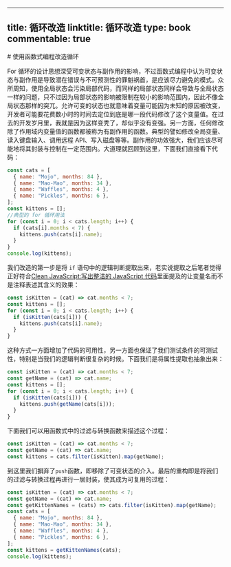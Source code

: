 
---
title: 循环改造
linktitle: 循环改造
type: book
commentable: true
---

﻿# 使用函数式编程改造循环

For 循环的设计思想深受可变状态与副作用的影响，不过函数式编程中认为可变状态与副作用是导致潜在错误与不可预测性的罪魁祸首，是应该尽力避免的模式。众所周知，使用全局状态会污染局部代码，而同样的局部状态同样会导致与全局状态一样的问题，只不过因为局部状态的影响被限制在较小的影响范围内，因此不像全局状态那样的突兀。允许可变的状态也就意味着变量可能因为未知的原因被改变，开发者可能要花费数小时的时间去定位到底是哪一段代码修改了这个变量值。在过去的开发岁月里，我就是因为这样变秃了，却似乎没有变强。另一方面，任何修改除了作用域内变量值的函数都被称为有副作用的函数。典型的譬如修改全局变量、读入键盘输入、调用远程 API、写入磁盘等等。副作用的功效强大，我们应该尽可能地将其封装与控制在一定范围内。大道理就回顾到这里，下面我们直接看下代码：

```js
const cats = [
  { name: "Mojo", months: 84 },
  { name: "Mao-Mao", months: 34 },
  { name: "Waffles", months: 4 },
  { name: "Pickles", months: 6 },
];
const kittens = [];
//典型的 for 循环用法
for (const i = 0; i < cats.length; i++) {
  if (cats[i].months < 7) {
    kittens.push(cats[i].name);
  }
}
console.log(kittens);
```

我们改造的第一步是将 `if` 语句中的逻辑判断提取出来，老实说提取之后笔者觉得正好符合[Clean JavaScript:写出整洁的 JavaScript 代码](https://zhuanlan.zhihu.com/p/24761475)里面提及的让变量名而不是注释表述其含义的效果：

```js
const isKitten = (cat) => cat.months < 7;
const kittens = [];
for (const i = 0; i < cats.length; i++) {
  if (isKitten(cats[i])) {
    kittens.push(cats[i].name);
  }
}
```

这种方式一方面增加了代码的可用性，另一方面也保证了我们测试条件的可测试性，特别是当我们的逻辑判断很复杂的时候。下面我们是将属性提取也抽象出来：

```js
const isKitten = (cat) => cat.months < 7;
const getName = (cat) => cat.name;
const kittens = [];
for (const i = 0; i < cats.length; i++) {
  if (isKitten(cats[i])) {
    kittens.push(getName(cats[i]));
  }
}
```

下面我们可以用函数式中的过滤与转换函数来描述这个过程：

```js
const isKitten = (cat) => cat.months < 7;
const getName = (cat) => cat.name;
const kittens = cats.filter(isKitten).map(getName);
```

到这里我们摒弃了`push`函数，即移除了可变状态的介入。最后的重构即是将我们的过滤与转换过程再进行一层封装，使其成为可复用的过程：

```js
const isKitten = (cat) => cat.months < 7;
const getName = (cat) => cat.name;
const getKittenNames = (cats) => cats.filter(isKitten).map(getName);
const cats = [
  { name: "Mojo", months: 84 },
  { name: "Mao-Mao", months: 34 },
  { name: "Waffles", months: 4 },
  { name: "Pickles", months: 6 },
];
const kittens = getKittenNames(cats);
console.log(kittens);
```

    